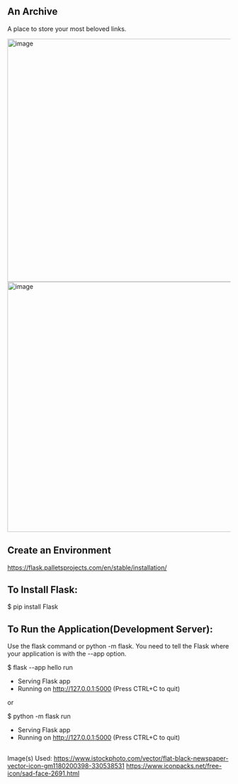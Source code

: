 ## An Archive

A place to store your most beloved links.

<img width="735" height="548" alt="image" src="https://github.com/user-attachments/assets/eca871d3-7a07-4bdb-b4be-3d8c541d5698" />
<img width="715" height="564" alt="image" src="https://github.com/user-attachments/assets/867e829e-14e2-4753-9f14-7c2990700bd3" />


## Create an Environment

https://flask.palletsprojects.com/en/stable/installation/


## To Install Flask:

$ pip install Flask


## To Run the Application(Development Server):

Use the flask command or python -m flask. You need to tell the Flask where your application is with the --app option.

$ flask --app hello run
 * Serving Flask app
 * Running on http://127.0.0.1:5000 (Press CTRL+C to quit)

or 

$ python -m flask run
 * Serving Flask app 
 * Running on http://127.0.0.1:5000 (Press CTRL+C to quit)

##

Image(s) Used: 
https://www.istockphoto.com/vector/flat-black-newspaper-vector-icon-gm1180200398-330538531
https://www.iconpacks.net/free-icon/sad-face-2691.html

